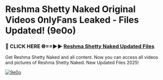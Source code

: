 # Reshma Shetty Naked Original Videos 0nlyFans Leaked - Files Updated! (9e0o)

<h3>🔴 CLICK HERE 🌐==►► <a href="https://tinyurl.com/up5wt9bj" rel="nofollow">Reshma Shetty Naked Updated Files</a></h3>

Get Reshma Shetty Naked and all content. Now you can access all videos and pictures of Reshma Shetty Naked. New Updated Files 2025!

[![9e0o](https://i.imgur.com/ABiUzMV.gif)](https://tinyurl.com/up5wt9bj)
